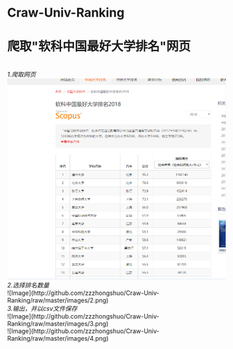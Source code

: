 # Craw-Univ-Ranking
<h1>爬取"软科中国最好大学排名"网页</h1><br>
<i>1.爬取网页</i><br>
<img src=https://github.com/zzzhongshuo/Craw-Univ-Ranking/raw/master/images/1.png><br>
<i>2.选择排名数量</i><br>
![Image](http://github.com/zzzhongshuo/Craw-Univ-Ranking/raw/master/images/2.png)<br>
<i>3.输出，并以csv文件保存</i><br>
![Image](http://github.com/zzzhongshuo/Craw-Univ-Ranking/raw/master/images/3.png)<br>
![Image](http://github.com/zzzhongshuo/Craw-Univ-Ranking/raw/master/images/4.png)
